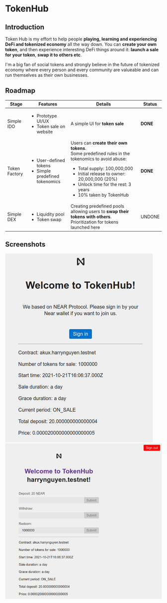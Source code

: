# TokenHub

## Introduction

Token Hub is my effort to help people **playing, learning and experiencing DeFi and tokenized economy** all the way down. You can **create your own token**, and then experience interesting DeFi things around it: **launch a sale for your token**, **swap it to others etc**. 

I'm a big fan of social tokens and strongly believe in the future of tokenized economy where every person and every community are valueable and can run themselves as their own businesses.

## Roadmap
| Stage         | Features                                                                      | Details                                                                                                                                                                                                                                                                          | Status   |
|---------------|-------------------------------------------------------------------------------|----------------------------------------------------------------------------------------------------------------------------------------------------------------------------------------------------------------------------------------------------------------------------------|----------|
| Simple IDO    | <ul> <li>Prototype UI/UX</li>  <li>Token sale on website</li> </ul>           | A simple UI for **token sale**                                                                                                                                                                                                                                                   | **DONE** |
| Token Factory | <ul> <li>User-defined tokens</li> <li>Simple predefined tokenomics</li> </ul> | Users can **create their own tokens**.<br/> Some predefined rules in the tokenomics to avoid abuse:  <ul> <li>Total supply: 100,000,000</li> <li>Initial release to owner: 20,000,000 (20%)</li> <li>Unlock time for the rest: 3 years</li> <li>10% taken by TokenHub</li> </ul> | **DONE**   |
| Simple DEX    | <ul> <li>Liquidity pool</li> <li>Token swap</li> </ul>                        | Creating predefined pools allowing users to **swap their tokens with others**. Prioritization for tokens launched here                                                                                                                                                           | UNDONE   |

## Screenshots
![](./S3.png)
![](./S2.png)
